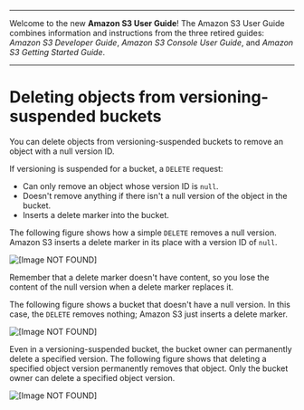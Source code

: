 --------

Welcome to the new **Amazon S3 User Guide**\! The Amazon S3 User Guide combines information and instructions from the three retired guides: *Amazon S3 Developer Guide*, *Amazon S3 Console User Guide*, and *Amazon S3 Getting Started Guide*\.

--------

# Deleting objects from versioning\-suspended buckets<a name="DeletingObjectsfromVersioningSuspendedBuckets"></a>

You can delete objects from versioning\-suspended buckets to remove an object with a null version ID\.

If versioning is suspended for a bucket, a `DELETE` request:
+ Can only remove an object whose version ID is `null`\.
+ Doesn't remove anything if there isn't a null version of the object in the bucket\.
+ Inserts a delete marker into the bucket\.

The following figure shows how a simple `DELETE` removes a null version\. Amazon S3 inserts a delete marker in its place with a version ID of `null`\.

![\[Image NOT FOUND\]](http://docs.aws.amazon.com/AmazonS3/latest/userguide/images/versioning_DELETE_versioningSuspended.png)

Remember that a delete marker doesn't have content, so you lose the content of the null version when a delete marker replaces it\.

The following figure shows a bucket that doesn't have a null version\. In this case, the `DELETE` removes nothing; Amazon S3 just inserts a delete marker\.

![\[Image NOT FOUND\]](http://docs.aws.amazon.com/AmazonS3/latest/userguide/images/versioning_DELETE_versioningSuspendedNoNull.png)

Even in a versioning\-suspended bucket, the bucket owner can permanently delete a specified version\. The following figure shows that deleting a specified object version permanently removes that object\. Only the bucket owner can delete a specified object version\.

![\[Image NOT FOUND\]](http://docs.aws.amazon.com/AmazonS3/latest/userguide/images/versioning_DELETE_versioningEnabled2.png)